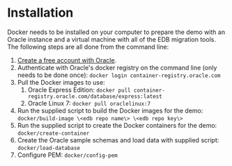 # Installation

Docker needs to be installed on your computer to prepare the demo with an
Oracle instance and a virtual machine with all of the EDB migration tools.  The
following steps are all done from the command line:

1. [Create a free account with
   Oracle](https://profile.oracle.com/myprofile/account/create-account.jspx).
2. Authenticate with Oracle's docker registry on the command line (only needs
   to be done once): `docker login container-registry.oracle.com`
3. Pull the Docker images to use:
   1. Oracle Express Edition:
      `docker pull container-registry.oracle.com/database/express:latest`
   2. Oracle Linux 7:
      `docker pull oraclelinux:7`
4. Run the supplied script to build the Docker images for the demo:
   `docker/build-image \<edb repo name\> \<edb repo key\>`
5. Run the supplied script to create the Docker containers for the demo:
   `docker/create-container`
6. Create the Oracle sample schemas and load data with supplied script:
   `docker/load-database`
7. Configure PEM: `docker/config-pem`
